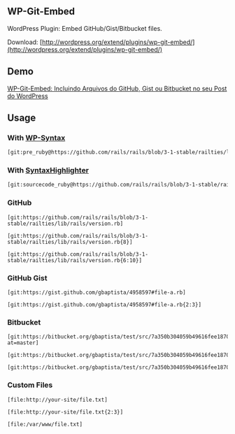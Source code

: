 WP-Git-Embed
--------

WordPress Plugin: Embed GitHub/Gist/Bitbucket files.

Download: [http://wordpress.org/extend/plugins/wp-git-embed/](http://wordpress.org/extend/plugins/wp-git-embed/)

Demo
--------

[WP-Git-Embed: Incluindo Arquivos do GitHub, Gist ou Bitbucket no seu Post do WordPress](http://gbaptista.com/2013/02/13/wp-git-embed-incluindo-arquivos-do-github-gist-bitbucket-no-seu-post-do-wordpress/)


Usage
--------

### With [WP-Syntax](http://wordpress.org/extend/plugins/wp-syntax/)

```html
[git:pre_ruby@https://github.com/rails/rails/blob/3-1-stable/railties/lib/rails/version.rb]
```

### With [SyntaxHighlighter](http://wordpress.org/extend/plugins/syntaxhighlighter/)

```html
[git:sourcecode_ruby@https://github.com/rails/rails/blob/3-1-stable/railties/lib/rails/version.rb]
```

### GitHub

```
[git:https://github.com/rails/rails/blob/3-1-stable/railties/lib/rails/version.rb]
```

```
[git:https://github.com/rails/rails/blob/3-1-stable/railties/lib/rails/version.rb{8}]
```

```
[git:https://github.com/rails/rails/blob/3-1-stable/railties/lib/rails/version.rb{6:10}]
```

### GitHub Gist

```
[git:https://gist.github.com/gbaptista/4958597#file-a.rb]
```

```
[git:https://gist.github.com/gbaptista/4958597#file-a.rb{2:3}]
```

### Bitbucket

```
[git:https://bitbucket.org/gbaptista/test/src/7a350b304059b49616fee1870c59f53a8149db4a/lorem/file.rb?at=master]
```

```
[git:https://bitbucket.org/gbaptista/test/src/7a350b304059b49616fee1870c59f53a8149db4a/lorem/file.rb]
```

```
[git:https://bitbucket.org/gbaptista/test/src/7a350b304059b49616fee1870c59f53a8149db4a/lorem/file.rb{2:3}]
```

### Custom Files

```
[file:http://your-site/file.txt]
```

```
[file:http://your-site/file.txt{2:3}]
```

```
[file:/var/www/file.txt]
```